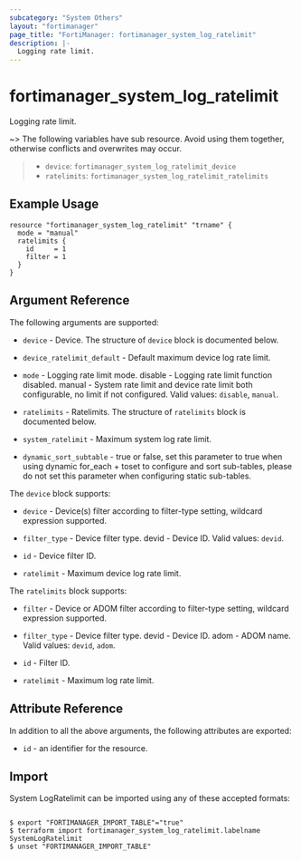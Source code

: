 ```yaml
---
subcategory: "System Others"
layout: "fortimanager"
page_title: "FortiManager: fortimanager_system_log_ratelimit"
description: |-
  Logging rate limit.
---
```


# fortimanager_system_log_ratelimit
Logging rate limit.

~> The following variables have sub resource. Avoid using them together, otherwise conflicts and overwrites may occur.
>- `device`: `fortimanager_system_log_ratelimit_device`
>- `ratelimits`: `fortimanager_system_log_ratelimit_ratelimits`



## Example Usage

```hcl
resource "fortimanager_system_log_ratelimit" "trname" {
  mode = "manual"
  ratelimits {
    id     = 1
    filter = 1
  }
}
```

## Argument Reference


The following arguments are supported:


* `device` - Device. The structure of `device` block is documented below.
* `device_ratelimit_default` - Default maximum device log rate limit.
* `mode` - Logging rate limit mode. disable - Logging rate limit function disabled. manual - System rate limit and device rate limit both configurable, no limit if not configured. Valid values: `disable`, `manual`.

* `ratelimits` - Ratelimits. The structure of `ratelimits` block is documented below.
* `system_ratelimit` - Maximum system log rate limit.
* `dynamic_sort_subtable` - true or false, set this parameter to true when using dynamic for_each + toset to configure and sort sub-tables, please do not set this parameter when configuring static sub-tables.

The `device` block supports:

* `device` - Device(s) filter according to filter-type setting, wildcard expression supported.
* `filter_type` - Device filter type. devid - Device ID. Valid values: `devid`.

* `id` - Device filter ID.
* `ratelimit` - Maximum device log rate limit.

The `ratelimits` block supports:

* `filter` - Device or ADOM filter according to filter-type setting, wildcard expression supported.
* `filter_type` - Device filter type. devid - Device ID. adom - ADOM name. Valid values: `devid`, `adom`.

* `id` - Filter ID.
* `ratelimit` - Maximum log rate limit.


## Attribute Reference

In addition to all the above arguments, the following attributes are exported:
* `id` - an identifier for the resource.

## Import

System LogRatelimit can be imported using any of these accepted formats:
```

$ export "FORTIMANAGER_IMPORT_TABLE"="true"
$ terraform import fortimanager_system_log_ratelimit.labelname SystemLogRatelimit
$ unset "FORTIMANAGER_IMPORT_TABLE"
```

